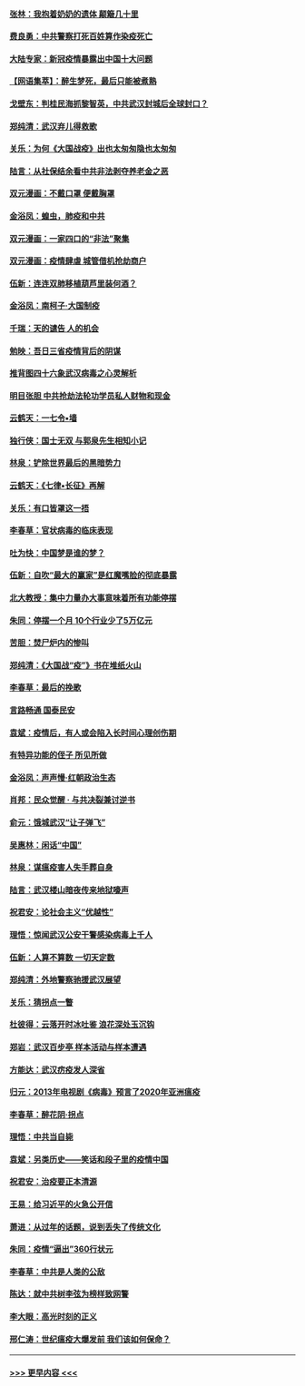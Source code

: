 #### [张林：我抱着奶奶的遗体 颠簸几十里](../pages/nsc993/n11920945.md?t=03070802) 
#### [费良勇：中共警察打死百姓算作染疫死亡](../pages/nsc993/n11919264.md?t=03070802) 
#### [大陆专家：新冠疫情暴露出中国十大问题](../pages/nsc993/n11919187.md?t=03070802) 
#### [【网语集萃】：醉生梦死，最后只能被煮熟](../pages/nsc993/n11918994.md?t=03070802) 
#### [戈壁东：判桂民海抓黎智英，中共武汉封城后全球封口？](../pages/nsc993/n11917982.md?t=03070802) 
#### [郑纯清：武汉弃儿得救歌](../pages/nsc993/n11917881.md?t=03070802) 
#### [关乐：为何《大国战疫》出也太匆匆隐也太匆匆](../pages/nsc993/n11917792.md?t=03070802) 
#### [陆言：从社保结余看中共非法剥夺养老金之恶](../pages/nsc993/n11917084.md?t=03070802) 
#### [双元漫画：不戴口罩 便戴胸罩](../pages/nsc993/n11916447.md?t=03070802) 
#### [金浴凤：蝗虫，肺疫和中共](../pages/nsc993/n11916904.md?t=03070802) 
#### [双元漫画：一家四口的“非法”聚集](../pages/nsc993/n11916378.md?t=03070802) 
#### [双元漫画：疫情肆虐 城管借机抢劫商户](../pages/nsc993/n11916310.md?t=03070802) 
#### [伍新：连连双肺移植葫芦里装何酒？](../pages/nsc993/n11913667.md?t=03070802) 
#### [金浴凤：南柯子·大国制疫](../pages/nsc993/n11913657.md?t=03070802) 
#### [千瑞：天的谴告  人的机会](../pages/nsc993/n11913309.md?t=03070802) 
#### [勉映：吾日三省疫情背后的阴谋](../pages/nsc993/n11913079.md?t=03070802) 
#### [推背图四十六象武汉病毒之心灵解析](../pages/nsc993/n11911761.md?t=03070802) 
#### [明目张胆 中共抢劫法轮功学员私人财物和现金](../pages/nsc993/n11910262.md?t=03070802) 
#### [云鹤天：一七令▪墙](../pages/nsc993/n11910627.md?t=03070802) 
#### [独行侠：国士无双 与郭泉先生相知小记](../pages/nsc993/n11910613.md?t=03070802) 
#### [林泉：铲除世界最后的黑暗势力](../pages/nsc993/n11909320.md?t=03070802) 
#### [云鹤天：《七律▪长征》再解](../pages/nsc993/n11909327.md?t=03070802) 
#### [关乐：有口皆罩这一捂](../pages/nsc993/n11908393.md?t=03070802) 
#### [李春草：官状病毒的临床表现](../pages/nsc993/n11908339.md?t=03070802) 
#### [吐为快：中国梦是谁的梦？](../pages/nsc993/n11906564.md?t=03070802) 
#### [伍新：自吹“最大的赢家”是红魔嘴脸的彻底暴露](../pages/nsc993/n11906407.md?t=03070802) 
#### [北大教授：集中力量办大事意味着所有功能停摆](../pages/nsc993/n11904800.md?t=03070802) 
#### [朱同：停摆一个月 10个行业少了5万亿元](../pages/nsc993/n11904498.md?t=03070802) 
#### [苦胆：焚尸炉内的惨叫](../pages/nsc993/n11904479.md?t=03070802) 
#### [郑纯清：《大国战“疫”》书在堆纸火山](../pages/nsc993/n11904450.md?t=03070802) 
#### [李春草：最后的挽歌](../pages/nsc993/n11904441.md?t=03070802) 
#### [言路畅通 国泰民安](../pages/nsc993/n11904222.md?t=03070802) 
#### [袁斌：疫情后，有人或会陷入长时间心理创伤期](../pages/nsc993/n11901514.md?t=03070802) 
#### [有特异功能的侄子 所见所做](../pages/nsc993/n11901154.md?t=03070802) 
#### [金浴凤：声声慢‧红朝政治生态](../pages/nsc993/n11899553.md?t=03070802) 
#### [肖邦：民众觉醒 · 与共决裂兼讨逆书](../pages/nsc993/n11898435.md?t=03070802) 
#### [俞元：饿城武汉“让子弹飞”](../pages/nsc993/n11898344.md?t=03070802) 
#### [吴惠林：闲话“中国”](../pages/nsc993/n11898182.md?t=03070802) 
#### [林泉：谋瘟疫害人失手葬自身](../pages/nsc993/n11897892.md?t=03070802) 
#### [陆言：武汉楼山暗夜传来地狱嚎声](../pages/nsc993/n11897033.md?t=03070802) 
#### [祝君安：论社会主义“优越性”](../pages/nsc993/n11897005.md?t=03070802) 
#### [理悟：惊闻武汉公安干警感染病毒上千人](../pages/nsc993/n11896947.md?t=03070802) 
#### [伍新：人算不算数 一切天定数](../pages/nsc993/n11893372.md?t=03070802) 
#### [郑纯清：外地警察驰援武汉展望](../pages/nsc993/n11893115.md?t=03070802) 
#### [关乐：猜拐点一瞥](../pages/nsc993/n11893020.md?t=03070802) 
#### [杜彼得：云落开时冰吐鉴 浪花深处玉沉钩](../pages/nsc993/n11892107.md?t=03070802) 
#### [郑岩：武汉百步亭 样本活动与样本遭遇](../pages/nsc993/n11892310.md?t=03070802) 
#### [方能达：武汉疠疫发人深省](../pages/nsc993/n11891376.md?t=03070802) 
#### [归元：2013年电视剧《病毒》预言了2020年亚洲瘟疫](../pages/nsc993/n11891126.md?t=03070802) 
#### [李春草：醉花阴·拐点](../pages/nsc993/n11890567.md?t=03070802) 
#### [理悟：中共当自毙](../pages/nsc993/n11890559.md?t=03070802) 
#### [袁斌：另类历史——笑话和段子里的疫情中国](../pages/nsc993/n11889243.md?t=03070802) 
#### [祝君安：治疫要正本清源](../pages/nsc993/n11889085.md?t=03070802) 
#### [王易：给习近平的火急公开信](../pages/nsc993/n11888225.md?t=03070802) 
#### [萧进：从过年的话题，说到丢失了传统文化](../pages/nsc993/n11887732.md?t=03070802) 
#### [朱同：疫情“逼出”360行状元](../pages/nsc993/n11887678.md?t=03070802) 
#### [李春草：中共是人类的公敌](../pages/nsc993/n11887656.md?t=03070802) 
#### [陈达：就中共树李弦为榜样致网警](../pages/nsc993/n11887625.md?t=03070802) 
#### [李大眼：高光时刻的正义](../pages/nsc993/n11887585.md?t=03070802) 
#### [邢仁涛：世纪瘟疫大爆发前 我们该如何保命？](../pages/nsc993/n11887535.md?t=03070802) 

----
#### [ >>> 更早内容 <<< ](../indexes/nsc993-earlier.md)
